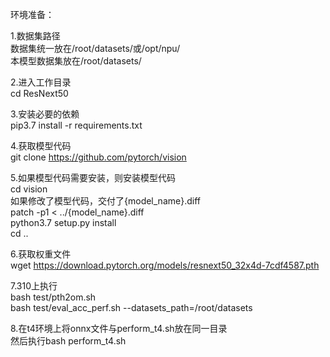 环境准备：  

1.数据集路径  
数据集统一放在/root/datasets/或/opt/npu/  
本模型数据集放在/root/datasets/  

2.进入工作目录  
cd ResNext50  

3.安装必要的依赖  
pip3.7 install -r requirements.txt 

4.获取模型代码  
git clone https://github.com/pytorch/vision  

5.如果模型代码需要安装，则安装模型代码  
cd vision  
如果修改了模型代码，交付了{model_name}.diff  
patch -p1 < ../{model_name}.diff  
python3.7 setup.py install  
cd ..  

6.获取权重文件  
wget https://download.pytorch.org/models/resnext50_32x4d-7cdf4587.pth  

7.310上执行  
bash test/pth2om.sh  
bash test/eval_acc_perf.sh --datasets_path=/root/datasets  

8.在t4环境上将onnx文件与perform_t4.sh放在同一目录  
然后执行bash perform_t4.sh  
